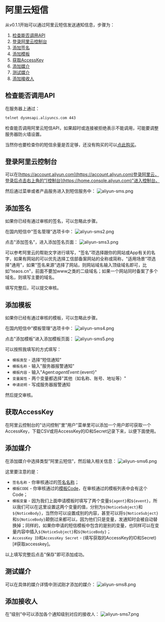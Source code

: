 # 阿里云短信
从v0.1.1开始可以通过阿里云短信发送通知信息，步骤为：
1. [检查能否调用API](#检查能否调用api)
2. [登录阿里云控制台](#登录阿里云控制台)
3. [添加签名](#添加签名)
4. [添加模板](#添加模板)
5. [获取AccessKey](#获取accesskey)
6. [添加媒介](#添加媒介)
7. [测试媒介](#测试媒介)
8. [添加接收人](#添加接收人)

## 检查能否调用API
在服务器上通过：
~~~bash
telnet dysmsapi.aliyuncs.com 443
~~~
检查能否调用阿里云短信API，如果超时或连接被拒绝表示不能调用，可能要调整服务器防火墙设置。

当然你也要检查你的短信余量是否足够，还没有购买的可以[点此购买](https://www.aliyun.com/product/sms?spm=5176.11533447.1097531.2.12055cfa6UnIix)。

## 登录阿里云控制台
可以在[https://account.aliyun.com](https://account.aliyun.com)登录阿里云，登录后点击右上角的"[控制台](https://home.console.aliyun.com)"进入控制台。

然后通过菜单或者产品服务进入到短信服务中：
![aliyun-sms.png](aliyun-sms.png)

## 添加签名
如果你已经有通过审核的签名，可以忽略此步骤。

在国内短信中"签名管理"选项卡中：
![aliyun-sms2.png](aliyun-sms2.png)

点击"添加签名"，进入添加签名页面：
![aliyun-sms3.png](aliyun-sms3.png)

可以参考阿里云的帮助文字进行填写，"签名"项选择跟你的网站或App有关的名字，如果有网站的可以优先选择工信部备案网站的全称或简称，"适用场景"项选择"通用"，如果"签名来源"选择了网站，则网站域名输入顶级域名即可，比如"teaos.cn"，前面不要加www之类的二级域名；如果一个网站同时备案了多个域名，则填写主要的域名。

填写完整后，可以提交审核。

## 添加模板
如果你已经有通过审核的模板，可以忽略此步骤。

在国内短信中"模板管理"选项卡中：
![aliyun-sms4.png](aliyun-sms4.png)

点击"添加模板"进入添加模板页面：
![aliyun-sms5.png](aliyun-sms5.png)

可以按照我填写的方式填写：
* `模板类型` - 选择"短信通知"
* `模板名称` - 输入"服务器报警通知"
* `模板内容` - 输入"Agent:${agent} Event:${event}"
* `变量属性` - 两个变量都选择"其他（如名称、账号、地址等）"
* `申请说明` - 写成服务器报警通知

然后提交审核。

## 获取AccessKey
在阿里云控制台的"访问控制"里"用户"菜单里可以添加一个用户即可获取一个AccessKey，下载CSV或将AccessKey的ID和Secret记录下来，以便下面使用。

## 添加媒介
在添加媒介中选择类型”阿里云短信”，然后输入相关信息：
![aliyun-sms6.png](aliyun-sms6.png)

这里要注意的是：
* `签名名称` - 你审核通过的[签名名称](#添加签名)；
* `模板CODE` - 你审核通过的[模板Code](#添加模板)，在审核通过的模板列表中会有这个Code；
* `模板变量` - 因为我们上面申请模板时填写了两个变量`${agent}`和`${event}`，所以我们可以在这里设置这两个变量的值，分别为`${NoticeSubject}`和`${NoticeBody}`，当然你可以设置成别的内容，甚至可以将`${NoticeSubject}`和`${NoticeBody}`颠倒过来都可以，因为他们只是变量，发通知时会被自动替换掉；同样的，如果你申请的短信模板中包含的是别的变量，也同样可以在变量内容中插入`${NoticeSubject}`和`${NoticeBody}`；
* `AccessKey ID`和`AccessKey Secret` - (填写获取的AccessKey的ID和Secret)[#获取accesskey]。

以上填写完整后点击"保存"即可添加成功。

## 测试媒介
可以在具体的媒介详情中测试刚才添加的媒介：
![aliyun-sms8.png](aliyun-sms8.png)

## 添加接收人
在”级别”中可以添加各个通知级别对应的接收人：
![aliyun-sms7.png](aliyun-sms7.png)